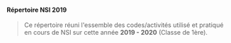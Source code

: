 #### Répertoire NSI 2019

> Ce répertoire réuni l'essemble des codes/activités utilisé et pratiqué en cours de NSI sur cette année **2019 - 2020** (Classe de 1ère).